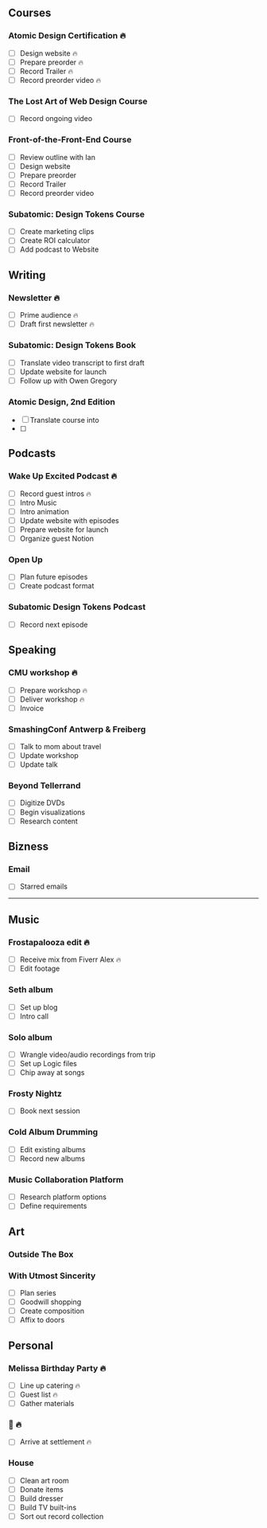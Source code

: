 ## Courses

### Atomic Design Certification 🔥

- [ ] Design website 🔥
- [ ] Prepare preorder 🔥 
- [ ] Record Trailer 🔥
- [ ] Record preorder video 🔥

### The Lost Art of Web Design Course

- [ ] Record ongoing video

### Front-of-the-Front-End Course

- [ ] Review outline with Ian
- [ ] Design website
- [ ] Prepare preorder
- [ ] Record Trailer
- [ ] Record preorder video

### Subatomic: Design Tokens Course

- [ ] Create marketing clips
- [ ] Create ROI calculator
- [ ] Add podcast to Website

## Writing

### Newsletter 🔥 

- [ ] Prime audience 🔥
- [ ] Draft first newsletter 🔥

### Subatomic: Design Tokens Book

- [ ] Translate video transcript to first draft
- [ ] Update website for launch
- [ ] Follow up with Owen Gregory

### Atomic Design, 2nd Edition

- [ ] Translate course into 
- [ ] 

## Podcasts

### Wake Up Excited Podcast 🔥

- [ ] Record guest intros 🔥
- [ ] Intro Music
- [ ] Intro animation
- [ ] Update website with episodes
- [ ] Prepare website for launch
- [ ] Organize guest Notion

### Open Up

- [ ] Plan future episodes
- [ ] Create podcast format

### Subatomic Design Tokens Podcast
- [ ] Record next episode

## Speaking

### CMU workshop 🔥
- [ ] Prepare workshop 🔥
- [ ] Deliver workshop 🔥
- [ ] Invoice

### SmashingConf Antwerp & Freiberg
- [ ] Talk to mom about travel
- [ ] Update workshop
- [ ] Update talk

### Beyond Tellerrand
- [ ] Digitize DVDs
- [ ] Begin visualizations
- [ ] Research content

## Bizness

### Email 
- [ ] Starred emails

---

## Music

### Frostapalooza edit 🔥
- [ ] Receive mix from Fiverr Alex 🔥
- [ ] Edit footage

### Seth album
- [ ] Set up blog
- [ ] Intro call

### Solo album
- [ ] Wrangle video/audio recordings from trip
- [ ] Set up Logic files
- [ ] Chip away at songs

### Frosty Nightz
- [ ] Book next session

### Cold Album Drumming
- [ ] Edit existing albums
- [ ] Record new albums

### Music Collaboration Platform

- [ ] Research platform options
- [ ] Define requirements

## Art

### Outside The Box

### With Utmost Sincerity

- [ ] Plan series
- [ ] Goodwill shopping
- [ ] Create composition
- [ ] Affix to doors

## Personal

### Melissa Birthday Party 🔥
- [ ] Line up catering 🔥
- [ ] Guest list 🔥
- [ ] Gather materials

### 💩 🔥
- [ ] Arrive at settlement 🔥

### House 
- [ ] Clean art room
- [ ] Donate items
- [ ] Build dresser
- [ ] Build TV built-ins
- [ ] Sort out record collection
